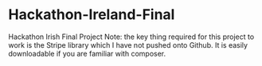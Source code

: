 # Hackathon-Ireland-Final
Hackathon Irish Final Project
Note: the key thing required for this project to work is the Stripe library which I have not pushed onto Github. It is easily downloadable if you are familiar with composer.
